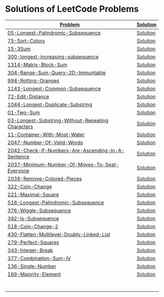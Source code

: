 # Solutions of LeetCode Problems

| [Problem](https://leetcode.com/problemset/all/)                                                                                                             | [Solution](https://github.com/SirZeck/LeetCode-Solutions/tree/main/cpp)                                                       |
| ----------------------------------------------------------------------------------------------------------------------------------------------------------- | ----------------------------------------------------------------------------------------------------------------------------- |
| [05-Longest-Palindromic-Subsequence](https://leetcode.com/problems/longest-palindromic-substring/)                                                          | [Solution](https://github.com/SirZeck/LeetCode-Solutions/blob/main/cpp/05-Longest-Palindromic-Subsequence.cpp)                |
| [75-Sort-Colors](https://leetcode.com/problems/sort-colors/)                                                                                                | [Solution](https://github.com/SirZeck/LeetCode-Solutions/blob/main/cpp/75-Sort-Colors.cpp)                                    |
| [15-3Sum](https://leetcode.com/problems/3sum/)                                                                                                              | [Solution](https://github.com/SirZeck/LeetCode-Solutions/blob/main/cpp/15-3Sum.cpp)                                           |
| [300-longest-increasing-subsequence](https://leetcode.com/problems/longest-increasing-subsequence/)                                                         | [Solution](https://github.com/SirZeck/LeetCode-Solutions/blob/main/cpp/300-Longest-Increasing-Subsequence.cpp)                |
| [1314-Matrix-Block-Sum](https://leetcode.com/problems/matrix-block-sum/)                                                                                    | [Solution](https://github.com/SirZeck/LeetCode-Solutions/blob/main/cpp/1314-Matrix-Block-Sum.cpp)                             |
| [304-Range-Sum-Query-2D-Immuntable](https://leetcode.com/problems/range-sum-query-2d-immutable/)                                                            | [Solution](https://github.com/SirZeck/LeetCode-Solutions/blob/main/cpp/304-Range-Sum-Query-2D-Immuntable.cpp)                 |
| [994-Rotting-Oranges](https://leetcode.com/problems/rotting-oranges/)                                                                                       | [Solution](https://github.com/SirZeck/LeetCode-Solutions/blob/main/cpp/994-Rotting-Oranges.cpp)                               |
| [1143-Longest-Common-Subsequence](https://leetcode.com/problems/longest-common-subsequence/)                                                                | [Solution](https://github.com/SirZeck/LeetCode-Solutions/blob/main/cpp/1143-Longest-Common-Subsequence.cpp)                   |
| [72-Edit-Distance](https://leetcode.com/problems/edit-distance/)                                                                                            | [Solution](https://github.com/SirZeck/LeetCode-Solutions/blob/main/cpp/72-Edit-Distance.cpp)                                  |
| [1044-Longest-Duplicate-Substring](https://leetcode.com/problems/longest-duplicate-substring/)                                                              | [Solution](https://github.com/SirZeck/LeetCode-Solutions/blob/main/cpp/1044-Longest-Duplicate-Substring.cpp)                  |
| [01-Two-Sum](https://leetcode.com/problems/two-sum/)                                                                                                        | [Solution](https://github.com/SirZeck/LeetCode-Solutions/blob/main/cpp/01-Two-Sum.cpp)                                        |
| [03-Longest-Substring-Without-Repeating Characters](https://leetcode.com/problems/longest-substring-without-repeating-characters/)                          | [Solution](https://github.com/SirZeck/LeetCode-Solutions/blob/main/cpp/03-Longest-Substring-Without-Repeating-Characters.cpp) |
| [11-Container-With-Most-Water](https://leetcode.com/problems/container-with-most-water/)                                                                    | [Solution](https://github.com/SirZeck/LeetCode-Solutions/blob/main/cpp/11-Container-With-Most-Water.cpp)                      |
| [2047-Number-Of-Valid-Words](https://leetcode.com/problems/number-of-valid-words-in-a-sentence/)                                                            | [Solution](https://github.com/SirZeck/LeetCode-Solutions/blob/main/cpp/2047-Number-Of-Valid-Words.cpp)                        |
| [2042-Check-If-Numbers-Are-Ascending-In-A-Sentence](https://leetcode.com/contest/weekly-contest-263/problems/check-if-numbers-are-ascending-in-a-sentence/) | [Solution](https://github.com/SirZeck/LeetCode-Solutions/blob/main/cpp/2042-Check-If-Numbers-Are-Ascending-In-A-Sentence.cpp) |
| [2037-Minimum-Number-Of-Moves-To-Seat-Everyone](https://leetcode.com/contest/biweekly-contest-63/problems/minimum-number-of-moves-to-seat-everyone/)        | [Solution](https://github.com/SirZeck/LeetCode-Solutions/blob/main/cpp/2037-Minimum-Number-Of-Moves-To-Seat-Everyone.cpp)     |
| [2038-Remove-Colored-Pieces](https://leetcode.com/problems/remove-colored-pieces-if-both-neighbors-are-the-same-color/)                                     | [Solution](https://github.com/SirZeck/LeetCode-Solutions/blob/main/cpp/2038-Remove-Colored-Pieces.cpp)                        |
| [322-Coin-Change](https://leetcode.com/problems/coin-change/)                                                                                               | [Solution](https://github.com/SirZeck/LeetCode-Solutions/blob/main/cpp/322-Coin-Change.cpp)                                   |
| [221-Maximal-Square](https://leetcode.com/problems/maximal-square/)                                                                                         | [Solution](https://github.com/SirZeck/LeetCode-Solutions/blob/main/cpp/221-Maximal-Square.cpp)                                |
| [516-Longest-Palindromic-Subsequence](https://leetcode.com/problems/longest-palindromic-subsequence/)                                                       | [Solution](https://github.com/SirZeck/LeetCode-Solutions/blob/main/cpp/516-Longest-Palindromic-Subsequence.cpp)               |
| [376-Wiggle-Subsequence](https://leetcode.com/problems/wiggle-subsequence/)                                                                                 | [Solution](https://github.com/SirZeck/LeetCode-Solutions/blob/main/cpp/376-Wiggle-Subsequence.cpp)                            |
| [392-Is-Subsequence](https://leetcode.com/problems/is-subsequence/)                                                                                         | [Solution](https://github.com/SirZeck/LeetCode-Solutions/blob/main/cpp/392-Is-Subsequence.cpp)                                |
| [518-Coin-Change-2](https://leetcode.com/problems/coin-change-2/)                                                                                           | [Solution](https://github.com/SirZeck/LeetCode-Solutions/blob/main/cpp/518-Coin-Change-2.cpp)                                 |
| [430-Flatten-Multilevel-Doubly-Linked-List](https://leetcode.com/problems/flatten-a-multilevel-doubly-linked-list/)                                         | [Solution](https://github.com/SirZeck/LeetCode-Solutions/blob/main/cpp/430-Flatten-Multilevel-Doubly-Linked-List.cpp)         |
| [279-Perfect-Squares](https://leetcode.com/problems/perfect-squares/)                                                                                       | [Solution](https://github.com/SirZeck/LeetCode-Solutions/blob/main/cpp/279-Perfect-Squares.cpp)                               |
| [343-Integer-Break](https://leetcode.com/problems/integer-break/)                                                                                           | [Solution](https://github.com/SirZeck/LeetCode-Solutions/blob/main/cpp/343-Integer-Break.cpp)                                 |
| [377-Combination-Sum-IV](https://leetcode.com/problems/combination-sum-iv/)                                                                                 | [Solution](https://github.com/SirZeck/LeetCode-Solutions/blob/main/cpp/Combination-Sum-IV.cpp)                                |
| [136-Single-Number](https://leetcode.com/problems/single-number/)                                                                                           | [Solution](https://github.com/SirZeck/LeetCode-Solutions/blob/main/cpp/136-Single-Number.cpp)                                 |
| [169-Majority-Element](https://leetcode.com/problems/majority-element/)                                                                                     | [Solution](https://github.com/SirZeck/LeetCode-Solutions/blob/main/cpp/169-Majority-Element.cpp)                              |
| []()                                                                                                                                                        | []()                                                                                                                          |
| []()                                                                                                                                                        | []()                                                                                                                          |
| []()                                                                                                                                                        | []()                                                                                                                          |
| []()                                                                                                                                                        | []()                                                                                                                          |
| []()                                                                                                                                                        | []()                                                                                                                          |
| []()                                                                                                                                                        | []()                                                                                                                          |
| []()                                                                                                                                                        | []()                                                                                                                          |
